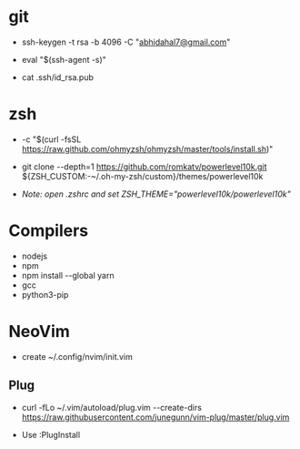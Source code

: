<h1>git</h1>

- ssh-keygen -t rsa -b 4096 -C "abhidahal7@gmail.com"

- eval "$(ssh-agent -s)"

- cat .ssh/id_rsa.pub

<h1>zsh</h1>

- -c "$(curl -fsSL https://raw.github.com/ohmyzsh/ohmyzsh/master/tools/install.sh)"

- git clone --depth=1 https://github.com/romkatv/powerlevel10k.git ${ZSH_CUSTOM:-~/.oh-my-zsh/custom}/themes/powerlevel10k



- *Note: open .zshrc and set ZSH_THEME="powerlevel10k/powerlevel10k"*

<h1>Compilers</h1>

- nodejs
- npm
- npm install --global yarn
- gcc
- python3-pip
<h1>NeoVim</h1>

- create ~/.config/nvim/init.vim 
<h2> Plug</h2>

- curl -fLo ~/.vim/autoload/plug.vim --create-dirs \
    https://raw.githubusercontent.com/junegunn/vim-plug/master/plug.vim

- Use :PlugInstall


